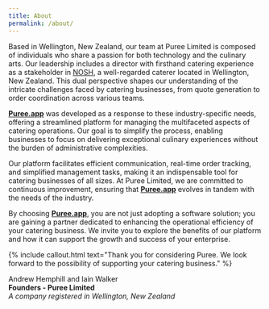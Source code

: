 ```yaml
---
title: About
permalink: /about/
---
```



Based in Wellington, New Zealand, our team at Puree Limited is composed of individuals who share a passion for both technology and the culinary arts. Our leadership includes a director with firsthand catering experience as a stakeholder in [NOSH](https://nosh.co.nz), a well-regarded caterer located in Wellington, New Zealand. This dual perspective shapes our understanding of the intricate challenges faced by catering businesses, from quote generation to order coordination across various teams.

<b>[Puree.app](https://www.puree.app)</b> was developed as a response to these industry-specific needs, offering a streamlined platform for managing the multifaceted aspects of catering operations. Our goal is to simplify the process, enabling businesses to focus on delivering exceptional culinary experiences without the burden of administrative complexities.

Our platform facilitates efficient communication, real-time order tracking, and simplified management tasks, making it an indispensable tool for catering businesses of all sizes. At Puree Limited, we are committed to continuous improvement, ensuring that <b>[Puree.app](https://www.puree.app)</b> evolves in tandem with the needs of the industry.

By choosing <b>[Puree.app](https://www.puree.app)</b>, you are not just adopting a software solution; you are gaining a partner dedicated to enhancing the operational efficiency of your catering business. We invite you to explore the benefits of our platform and how it can support the growth and success of your enterprise.

{% include callout.html text="Thank you for considering Puree. We look forward to the possibility of supporting your catering business." %}


Andrew Hemphill and Iain Walker  
<b>Founders - Puree Limited</b>  
<i>A company registered in Wellington, New Zealand